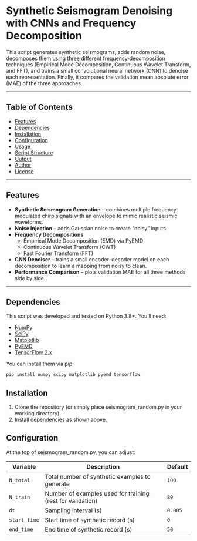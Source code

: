 # Synthetic Seismogram Denoising with CNNs and Frequency Decomposition

This script generates synthetic seismograms, adds random noise, decomposes them using three different frequency‐decomposition techniques (Empirical Mode Decomposition, Continuous Wavelet Transform, and FFT), and trains a small convolutional neural network (CNN) to denoise each representation. Finally, it compares the validation mean absolute error (MAE) of the three approaches.

---

## Table of Contents

- [Features](#features)  
- [Dependencies](#dependencies)  
- [Installation](#installation)  
- [Configuration](#configuration)  
- [Usage](#usage)  
- [Script Structure](#script-structure)  
- [Output](#output)  
- [Author](#author)  
- [License](#license)  

---

## Features

- **Synthetic Seismogram Generation** – combines multiple frequency‐modulated chirp signals with an envelope to mimic realistic seismic waveforms.  
- **Noise Injection** – adds Gaussian noise to create “noisy” inputs.  
- **Frequency Decompositions**  
  - Empirical Mode Decomposition (EMD) via PyEMD  
  - Continuous Wavelet Transform (CWT)  
  - Fast Fourier Transform (FFT)  
- **CNN Denoiser** – trains a small encoder–decoder model on each decomposition to learn a mapping from noisy to clean.  
- **Performance Comparison** – plots validation MAE for all three methods side by side.

---

## Dependencies

This script was developed and tested on Python 3.8+. You’ll need:

- [NumPy](https://numpy.org/)  
- [SciPy](https://scipy.org/)  
- [Matplotlib](https://matplotlib.org/)  
- [PyEMD](https://github.com/laszukdawid/PyEMD)  
- [TensorFlow 2.x](https://www.tensorflow.org/)  

You can install them via pip:
```bash
pip install numpy scipy matplotlib pyemd tensorflow
```

## Installation

1. Clone the repository (or simply place seismogram_random.py in your working directory).
2. Install dependencies as shown above.

## Configuration

At the top of seismogram_random.py, you can adjust:


| Variable     | Description                                                | Default                                                                |
| ------------ | ---------------------------------------------------------- | ---------------------------------------------------------------------- |
| `N_total`    | Total number of synthetic examples to generate             | `100`                                                                  |
| `N_train`    | Number of examples used for training (rest for validation) | `80`                                                                   |
| `dt`         | Sampling interval (s)                                      | `0.005`                                                                |
| `start_time` | Start time of synthetic record (s)                         | `0`                                                                    |
| `end_time`   | End time of synthetic record (s)                           | `50`                                                                   |

